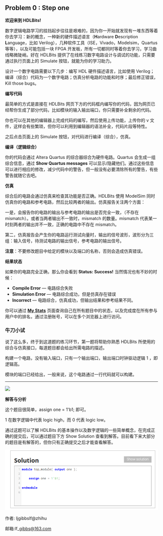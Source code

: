 ## **Problem 0 : Step one**

**欢迎来到 HDLBits!**

数字逻辑电路学习的挂挡起步往往是艰难的，因为你一开始就发现有一堆东西等着你去学习：新的概念，一种新的硬件描述语言（**H**ardware **D**escription **L**anguage，比如 Verilog），几种软件工具（ISE，Vivado，Modelsim，Quartus等等），以及可能包括一块 FPGA 开发板，所有一切都同时等着你去学习，学习曲线略微陡峭。好在 HDLBits 提供了在线练习数字电路设计与调试的功能，只需要通过执行页面上的 Simulate 按钮，就能为你的学习助力。

设计一个数字电路需要以下几步：编写 HDL 硬件描述语言，比如使用 Verilog；编译（综合）代码为一个数字电路；仿真分析电路的功能和时序；最后修正错误，Kill those bugs。

**编写代码**

最简单的方式是直接在 HDLBits 网页下方的代码框内编写你的代码，因为网页已经帮你生成了部分代码，比如模块的输入输出端口，你只需要补全剩余的代码。

你也可以在其他的编辑器上完成代码的编写，然后使用上传功能，上传你的 v 文件，这样会有些繁琐，但你可以利用到编辑器的语法补全，代码片段等特性。

之后点击页面上的 Simulate 按钮，对代码进行编译（综合），仿真。

**编译（逻辑综合）**

你的代码会通过 Altera Quartus 的综合器综合为硬件电路。Quartus 会生成一组综合信息，通过 **Show Quartus messages** 可以显示/隐藏他们。通过这些信息可以进行相应的修改，减少代码中的警告，但一般没有必要清除所有的警告，有些警告就随它去吧。

**仿真**

综合后的电路会通过仿真来检查其功能是否正确。HDLBits 使用 ModelSim 同时仿真你的电路和参考电路，然后比较两者的输出。仿真报告关注两个方面：

一是，会报告你的电路的输出与参考电路的输出是否完全一致，（不存在 mismatch）。或者当两者输出不一致时，mismatch 的数量。mismatch 代表某一时刻两者的输出并不一致，正确的电路中不存在 mismatch。

第二，仿真报告会产生你的电路运行测试向量时，输出的信号波形，波形分为三组：输入信号，待测试电路的输出信号，参考电路的输出信号。

**注意**：不要修改题目中给定的模块以及端口的名称，否则会造成仿真错误。

**结果状态**

如果你的电路完全正确，那么你会看到 **Status: Success!** 当然情况也有不妙的时候：

* **Compile Error**
   — 电路综合失败
* **Simulation Error**
   — 电路综合成功，但是仿真存在错误
* **Incorrect**
   — 电路综合，仿真成功，但输出结果和参考结果不同。

你可以通过 [**My Stats**](https://link.zhihu.com/?target=https%3A//hdlbits.01xz.net/wiki/Special%3AVlgStats/Me) 页面查询自己在所有题目中的状态，以及完成度在所有参与用户中的排名，通过注册账号，可以在多个浏览器上进行访问。

### **牛刀小试**

说了这么多，终于到这道题的练习环节，第一题将帮助你熟悉 HDLBits 所使用的综合与仿真接口，每道题目都会给出所需电路的描述。

构建一个电路，没有输入端口，只有一个输出端口，输出端口时钟驱动逻辑 1 ，即逻辑高。

模块的端口已经给出，一般来说，这个电路通过一行代码就可以构建。

---

![](https://pic4.zhimg.com/80/v2-45264a0344bd87dd313c1f6fe86a0b63_720w.jpg)

**解答与分析**

这个题目很简单，assign one = 1'b1; 即可。

1 在数字逻辑中代表 logic high，而 0 代表 logic low。

通过这题可以了解 HDLBits 的基本操作以及数字逻辑的一些简单概念，在完成正确的提交后，可以通过题目下方 Show Solution 查看到解答。目前看下来大部分的题目是有解答的，但你只有正确提交之后才能查看解答。

![](/assets/import.png)

作者: ljgibbslf@zhihu

邮箱:lf\_gibbs@163.com

